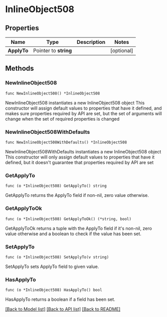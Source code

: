 # InlineObject508

## Properties

Name | Type | Description | Notes
------------ | ------------- | ------------- | -------------
**ApplyTo** | Pointer to **string** |  | [optional] 

## Methods

### NewInlineObject508

`func NewInlineObject508() *InlineObject508`

NewInlineObject508 instantiates a new InlineObject508 object
This constructor will assign default values to properties that have it defined,
and makes sure properties required by API are set, but the set of arguments
will change when the set of required properties is changed

### NewInlineObject508WithDefaults

`func NewInlineObject508WithDefaults() *InlineObject508`

NewInlineObject508WithDefaults instantiates a new InlineObject508 object
This constructor will only assign default values to properties that have it defined,
but it doesn't guarantee that properties required by API are set

### GetApplyTo

`func (o *InlineObject508) GetApplyTo() string`

GetApplyTo returns the ApplyTo field if non-nil, zero value otherwise.

### GetApplyToOk

`func (o *InlineObject508) GetApplyToOk() (*string, bool)`

GetApplyToOk returns a tuple with the ApplyTo field if it's non-nil, zero value otherwise
and a boolean to check if the value has been set.

### SetApplyTo

`func (o *InlineObject508) SetApplyTo(v string)`

SetApplyTo sets ApplyTo field to given value.

### HasApplyTo

`func (o *InlineObject508) HasApplyTo() bool`

HasApplyTo returns a boolean if a field has been set.


[[Back to Model list]](../README.md#documentation-for-models) [[Back to API list]](../README.md#documentation-for-api-endpoints) [[Back to README]](../README.md)


